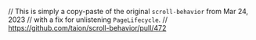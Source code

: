 // This is simply a copy-paste of the original `scroll-behavior` from Mar 24, 2023
// with a fix for unlistening `PageLifecycle`.
// https://github.com/taion/scroll-behavior/pull/472

